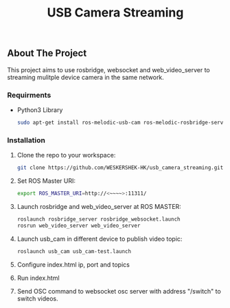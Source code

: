 <!-- Improved compatibility of back to top link: See: https://github.com/othneildrew/Best-README-Template/pull/73 -->
<a name="readme-top"></a>
<!--
*** Thanks for checking out the Best-README-Template. If you have a suggestion
*** that would make this better, please fork the repo and create a pull request
*** or simply open an issue with the tag "enhancement".
*** Don't forget to give the project a star!
*** Thanks again! Now go create something AMAZING! :D
-->




<!-- PROJECT LOGO -->

<div align="center">

<h1 align="center">USB Camera Streaming</h3>
<br />
</div>



<!-- ABOUT THE PROJECT -->
## About The Project

  This project aims to use rosbridge, websocket and web_video_server to streaming mulitple device camera in the same network.

### Requirments

* Python3 Library
  ```sh
  sudo apt-get install ros-melodic-usb-cam ros-melodic-rosbridge-server ros-melodic-web-video-server
  ```

### Installation

1. Clone the repo to your workspace:
   ```sh
   git clone https://github.com/WESKERSHEK-HK/usb_camera_streaming.git
   ```
2. Set ROS Master URI:
   ```sh
   export ROS_MASTER_URI=http://<~~~~>:11311/
   ```
3. Launch rosbridge and web_video_server at ROS MASTER:
   ```sh
   roslaunch rosbridge_server rosbridge_websocket.launch
   rosrun web_video_server web_video_server
   ```
4. Launch usb_cam in different device to publish video topic:
   ```sh
   roslaunch usb_cam usb_cam-test.launch
   ```
5. Configure index.html ip, port and topics

6. Run index.html

7. Send OSC command to websocket osc server with address "/switch" to switch videos.


